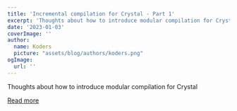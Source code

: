 ```yaml
---
title: 'Incremental compilation for Crystal - Part 1'
excerpt: 'Thoughts about how to introduce modular compilation for Crystal'
date: '2023-01-03'
coverImage: ''
author:
  name: Koders
  picture: "assets/blog/authors/koders.png"
ogImage:
  url: ''
---
```


Thoughts about how to introduce modular compilation for Crystal

[Read more](https://dev.to/asterite/incremental-compilation-for-crystal-part-1-414k)
